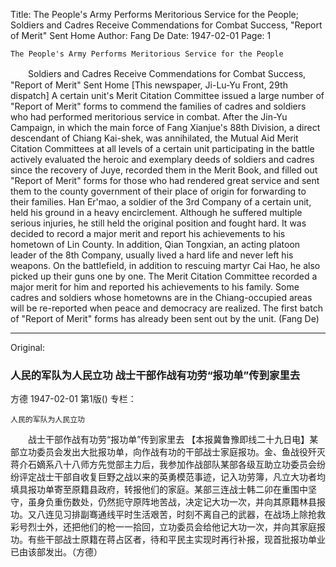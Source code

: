 Title: The People's Army Performs Meritorious Service for the People; Soldiers and Cadres Receive Commendations for Combat Success, "Report of Merit" Sent Home
Author: Fang De
Date: 1947-02-01
Page: 1

    The People's Army Performs Meritorious Service for the People
　　Soldiers and Cadres Receive Commendations for Combat Success, "Report of Merit" Sent Home
    [This newspaper, Ji-Lu-Yu Front, 29th dispatch] A certain unit's Merit Citation Committee issued a large number of "Report of Merit" forms to commend the families of cadres and soldiers who had performed meritorious service in combat. After the Jin-Yu Campaign, in which the main force of Fang Xianjue's 88th Division, a direct descendant of Chiang Kai-shek, was annihilated, the Mutual Aid Merit Citation Committees at all levels of a certain unit participating in the battle actively evaluated the heroic and exemplary deeds of soldiers and cadres since the recovery of Juye, recorded them in the Merit Book, and filled out "Report of Merit" forms for those who had rendered great service and sent them to the county government of their place of origin for forwarding to their families. Han Er'mao, a soldier of the 3rd Company of a certain unit, held his ground in a heavy encirclement. Although he suffered multiple serious injuries, he still held the original position and fought hard. It was decided to record a major merit and report his achievements to his hometown of Lin County. In addition, Qian Tongxian, an acting platoon leader of the 8th Company, usually lived a hard life and never left his weapons. On the battlefield, in addition to rescuing martyr Cai Hao, he also picked up their guns one by one. The Merit Citation Committee recorded a major merit for him and reported his achievements to his family. Some cadres and soldiers whose hometowns are in the Chiang-occupied areas will be re-reported when peace and democracy are realized. The first batch of "Report of Merit" forms has already been sent out by the unit. (Fang De)



<hr /> 

Original: 


### 人民的军队为人民立功  战士干部作战有功劳“报功单”传到家里去
方德
1947-02-01
第1版()
专栏：

    人民的军队为人民立功
　　战士干部作战有功劳“报功单”传到家里去
    【本报冀鲁豫即线二十九日电】某部立功委员会发出大批报功单，向作战有功的干部战士家庭报功。金、鱼战役歼灭蒋介石嫡系八十八师方先觉部主力后，我参加作战部队某部各级互助立功委员会纷纷评定战士干部自收复巨野之战以来的英勇模范事迹，记入功劳簿，凡立大功者均填具报功单寄至原籍县政府，转报他们的家庭。某部三连战士韩二卯在重围中坚守，虽身负重伤数处，仍然扼守原阵地苦战，决定记大功一次，并向其原籍林县报功。又八连见习排副骞通线平时生活艰苦，时刻不离自己的武器，在战场上除抢救彩号烈士外，还把他们的枪一一拾回，立功委员会给他记大功一次，并向其家庭报功。有些干部战士原籍在蒋占区者，待和平民主实现时再行补报，现首批报功单业已由该部发出。（方德）

